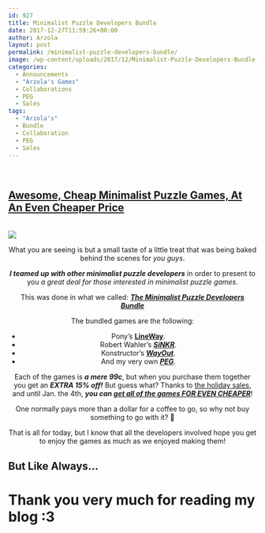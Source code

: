 ```yaml
---
id: 927
title: Minimalist Puzzle Developers Bundle
date: 2017-12-27T11:59:26+00:00
author: Arzola
layout: post
permalink: /minimalist-puzzle-developers-bundle/
image: /wp-content/uploads/2017/12/Minimalist-Puzzle-Developers-Bundle-Showcase.gif
categories:
  - Announcements
  - "Arzola's Games"
  - Collaborations
  - PEG
  - Sales
tags:
  - "Arzola's"
  - Bundle
  - Collaboration
  - PEG
  - Sales
---
```

&nbsp;

## <a href="http://store.steampowered.com/bundle/5004/" target="_blank" rel="noopener">Awesome, Cheap Minimalist Puzzle Games, At An Even Cheaper Price</a>

<a href="http://store.steampowered.com/bundle/5004/" target="_blank" rel="noopener" data-elementor-open-lightbox="default"><br /> <img src="/images/posts/2017/12/Minimalist-Puzzle-Developers-Bundle-Showcase.gif" /> </a>

<p style="text-align: center;">
  What you are seeing is but a small taste of a little treat that was being baked behind the scenes for <em>you guys</em>.
</p>

<p style="text-align: center;">
  <em><strong>I teamed up with other minimalist puzzle developers</strong></em> in order to present to you <em>a great deal for those interested in minimalist puzzle games</em>.
</p>

<p style="text-align: center;">
  This was done in what we called: <a href="http://store.steampowered.com/bundle/5004/" target="_blank" rel="noopener"><em><strong>The Minimalist Puzzle Developers Bundle</strong></em></a>
</p>

<p style="text-align: center;">
  The bundled games are the following:
</p>

<ul style="text-align: center;">
  <li>
    Pony&#8217;s <strong><a href="http://store.steampowered.com/app/661430/" target="_blank" rel="noopener">LineWay</a></strong>.
  </li>
  <li>
    Robert Wahler&#8217;s <a href="http://store.steampowered.com/app/676420/" target="_blank" rel="noopener"><em><strong>SiNKR</strong></em></a>.
  </li>
  <li>
    Konstructor&#8217;s <a href="http://store.steampowered.com/app/551110/" target="_blank" rel="noopener"><em><strong>WayOut</strong></em></a>.
  </li>
  <li>
    And my very own <a href="http://store.steampowered.com/app/699600/PEG/" target="_blank" rel="noopener"><em><strong>PEG</strong></em></a>.
  </li>
</ul>

<p style="text-align: center;">
  Each of the games is <strong><em>a mere 99c</em></strong>, but when you purchase them together you get an <em><strong>EXTRA 15% off!</strong></em> But guess what? Thanks to <a href="/winter-sales-2017/" target="_blank" rel="noopener">the holiday sales</a>, and until Jan. the 4th, <em><strong>you can <a href="http://store.steampowered.com/bundle/5004/" target="_blank" rel="noopener">get all of the games FOR EVEN CHEAPER</a></strong></em>!
</p>

<p style="text-align: center;">
  One normally pays more than a dollar for a coffee to go, so why not buy something to go with it? 🙂
</p>

<p style="text-align: center;">
  That is all for today, but I know that all the developers involved hope you get to enjoy the games as much as we enjoyed making them!
</p>

## But Like Always&#8230;

# Thank you very much for reading my blog :3


<!--PROMO_NEWS-->

<!-- AddThis Advanced Settings generic via filter on the_content -->

<!-- AddThis Share Buttons generic via filter on the_content -->
